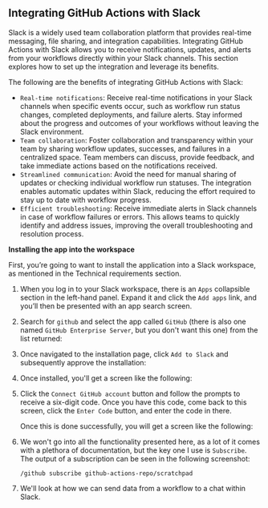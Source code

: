 ## Integrating GitHub Actions with Slack

Slack is a widely used team collaboration platform that provides real-time messaging, file sharing, and integration capabilities. Integrating GitHub Actions with Slack allows you to receive notifications, updates, and alerts from your workflows directly within your Slack channels. This section explores how to set up the integration and leverage its benefits.

The following are the benefits of integrating GitHub Actions with Slack:
* `Real-time notifications`: Receive real-time notifications in your Slack channels when specific events occur, such as workflow run status changes, completed deployments, and failure alerts. Stay informed about the progress and outcomes of your workflows without leaving the Slack environment.
* `Team collaboration`: Foster collaboration and transparency within your team by sharing workflow updates, successes, and failures in a centralized space. Team members can discuss, provide feedback, and take immediate actions based on the notifications received.
* `Streamlined communication`: Avoid the need for manual sharing of updates or checking individual workflow run statuses. The integration enables automatic updates within Slack, reducing the effort required to stay up to date with workflow progress.
* `Efficient troubleshooting`: Receive immediate alerts in Slack channels in case of workflow failures or errors. This allows teams to quickly identify and address issues, improving the overall troubleshooting and resolution process.

**Installing the app into the workspace**

First, you’re going to want to install the application into a Slack workspace, as mentioned in the Technical requirements section.

1. When you log in to your Slack workspace, there is an `Apps` collapsible section in the left-hand panel. Expand it and click the `Add apps` link, and you’ll then be presented with an app search screen.
2. Search for `github` and select the app called `GitHub` (there is also one named `GitHub Enterprise Server`, but you don't want this one) from the list returned:
3. Once navigated to the installation page, click `Add to Slack` and subsequently approve the installation:
4. Once installed, you'll get a screen like the following:
5. Click the `Connect GitHub account` button and follow the prompts to receive a six-digit code. Once you have this code, come back to this screen, click the `Enter Code` button, and enter the code in there.
   
   Once this is done successfully, you will get a screen like the following:
6. We won't go into all the functionality presented here, as a lot of it comes with a plethora of documentation, but the key one I use is `Subscribe`. The output of a subscription can be seen in the following screenshot:
   
   ```
   /github subscribe github-actions-repo/scratchpad
   ```

7. We'll look at how we can send data from a workflow to a chat within Slack.